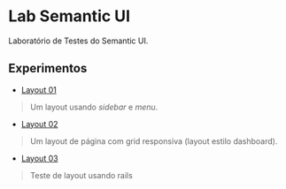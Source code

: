 # Lab Semantic UI

Laboratório de Testes do Semantic UI.

## Experimentos

* [Layout 01](layout-01.html)
> Um layout usando *sidebar* e *menu*.

* [Layout 02](layout-02.html)
> Um layout de página com grid responsiva (layout estilo dashboard). 

* [Layout 03](layout-03.html)
> Teste de layout usando rails